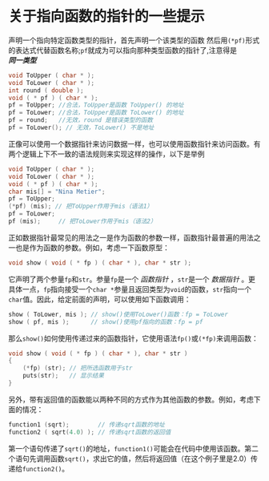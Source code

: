 # 关于指向函数的指针的一些提示

声明一个指向特定函数类型的指针，首先声明一个该类型的函数  然后用`(*pf)`形式的表达式代替函数名称;`pf`就成为可以指向那种类型函数的指针了,注意得是  
_**同一类型**_
```c
void ToUpper ( char * );
void ToLower ( char * );
int round ( double );
void ( * pf ) ( char * );
pf = ToUpper; //合法，ToUpper是函数 ToUpper() 的地址
pf = ToLower; //合法，ToUpper是函数 ToLower() 的地址
pf = round;   //无效，round 是错误类型的函数
pf = ToLower(); // 无效，ToLower() 不是地址
```
正像可以使用一个数据指针来访问数据一样，也可以使用函数指针来访问函数。有两个逻辑上下不一致的语法规则来实现这样的操作，以下是举例
```c
void ToUpper ( char * );
void ToLower ( char * );
void ( * pf ) ( char * );
char mis[] = "Nina Metier";
pf = ToUpper;
(*pf) (mis); // 把ToUpper作用于mis（语法1）
pf = ToLower;
pf (mis);     // 把ToLower作用于mis（语法2）
```
正如数据指针最常见的用法之一是作为函数的参数一样，函数指针最普遍的用法之一也是作为函数的参数。例如，考虑一下函数原型：
```c
void show ( void ( * fp ) ( char * ), char * str );
```
它声明了两个参量`fp`和`str`。参量`fp`是一个 _函数指针_ ，`str`是一个 _数据指针_ 。更具体一点，`fp`指向接受一个`char *`参量且返回类型为`void`的函数，`str`指向一个`char`值。因此，给定前面的声明，可以使用如下函数调用：
```c
show ( ToLower, mis ); // show()使用ToLower()函数：fp = ToLower
show ( pf, mis );      // show()使用pf指向的函数：fp = pf
```
那么`show()`如何使用传递过来的函数指针，它使用语法`fp()`或`(*fp)`来调用函数：
```c
void show ( void ( * fp ) ( char * ), char * str )
{
    (*fp) (str); // 把所选函数用于str
    puts(str);   // 显示结果
}
```
另外，带有返回值的函数能以两种不同的方式作为其他函数的参数。例如，考虑下面的情况：
```c
function1 (sqrt);        // 传递sqrt函数的地址
function2 ( sqrt(4.0) ); // 传递sqrt函数的返回值
```
第一个语句传递了`sqrt()`的地址，`function1()`可能会在代码中使用该函数。第二个语句先调用函数`sqrt()`，求出它的值，然后将返回值（在这个例子里是2.0）传递给`function2()`。